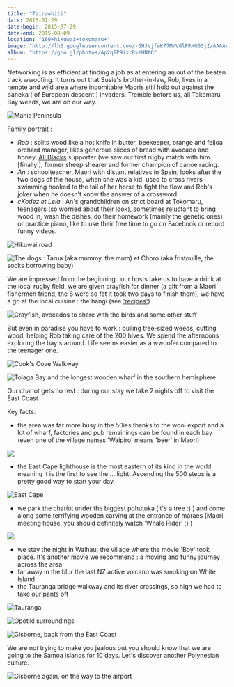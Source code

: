 ```yaml
---
title: "Tairawhiti"
date: 2015-07-29
date-begin: 2015-07-29
date-end: 2015-08-09
location: "160+hikuwai+tokomaru+"
image: "http://lh3.googleusercontent.com/-GHJVjfeK77M/VdlPRHG03jI/AAAAAAAAHHQ/hohalE0yQ9I/s1280/upload_-1.jpg"
album: "https://goo.gl/photos/Ap2qFP9ixrRvzHNt6"
---
```


Networking is as efficient at finding a job as at entering an out of the beaten track wwoofing. It turns out that Susie's brother-in-law, Rob, lives in a remote and wild area where indomitable Maoris still hold out against the paheka ('of European descent') invaders. Tremble before us, all Tokomaru Bay weeds, we are on our way.

![](http://lh3.googleusercontent.com/-zxooENyUGEo/VdlNgW7rO3I/AAAAAAAAHCE/FWPTovirToc/s1280/upload_-1.jpg "Mahia Peninsula")

Family portrait :

* *Rob* : splits wood like a hot knife in butter, beekeeper, orange and feijoa orchard manager, likes generous slices of bread with avocado and honey, [All Blacks](http://www.youtube.com/watch?v=zmM7QeoCP1Y&sns=em) supporter (we saw our first rugby match with him [finally!], former sheep shearer and former champion of canoe racing.
* *An* : schoolteacher, Maori with distant relatives in Spain, looks after the two dogs of the house, when she was a kid, used to cross rivers swimming hooked to the tail of her horse to fight the flow and Rob's joker when he doesn't know the answer of a crossword.
* *cKodez et Leia* : An's grandchildren on strict board at Tokomaru, teenagers (so worried about their look), sometimes reluctant to bring wood in, wash the dishes, do their homework (mainly the genetic ones) or practice piano, like to use their free time to go on Facebook or record funny videos.

![](http://lh3.googleusercontent.com/-agRMlBo70Cs/VdlOwteejyI/AAAAAAAAHFs/zqlmgGGskLc/s1280/upload_-1.jpg "Hikuwai road")

![](http://lh3.googleusercontent.com/-wgiHsD3_fbI/VdlNo1kr-uI/AAAAAAAAHCc/w0VkYEgBkVo/s1280/upload_-1.jpg "The dogs : Tarua (aka mummy, the mum) et Choro (aka fristouille, the socks borrowing baby)")

We are impressed from the beginning : our hosts take us to have a drink at the local rugby field, we are given crayfish for dinner (a gift from a Maori fishermen friend, the 8 were so fat it took two days to finish them), we have a go at the local cuisine : the hangi (see ['recipes'](/recipes/2015/08/hangi-vo)) 

![](http://lh3.googleusercontent.com/-D962MPmy8V8/VdlPOY8-ZtI/AAAAAAAAHHI/Ngzv1PRqKJc/s1280/upload_-1.jpg "Crayfish, avocados to share with the birds and some other stuff ")

But even in paradise you have to work : pulling tree-sized weeds, cutting wood, helping Rob taking care of the 200 hives. We spend the afternoons exploring the bay's around. Life seems easier as a wwoofer compared to the teenager one.

![](http://lh3.googleusercontent.com/-8VoTNHM9gj0/VdlNdULO-wI/AAAAAAAAHB8/tnqzU6f9hLI/s1280/upload_-1.jpg "Cook's Cove Walkway")

![](http://lh3.googleusercontent.com/-_JaJBZHwyQU/VdlNjbACrJI/AAAAAAAAHCM/Zo9IvVnQ50Y/s1280/upload_-1.jpg "Tolaga Bay and the longest wooden wharf in  the southern hemisphere")

Our chariot gets no rest : during our stay we take 2 nights off to visit the East Coast

Key facts:

* the area was far more busy in the 50ies thanks to the wool export and a lot of wharf, factories and pub remainings can be found in each bay (even one of the village names 'Waipiro' means 'beer' in Maori)

![](http://lh3.googleusercontent.com/-2xaCAcAon3E/VdlNz203MRI/AAAAAAAAHC8/NaK8kb3xqoI/s1280/upload_-1.jpg "")

* the East Cape lighthouse is the most eastern of its kind in the world meaning it is the first to see the ... light. Ascending the 500 steps is a pretty good way to start your day.

![](http://lh3.googleusercontent.com/-SRyufpBtj9U/VdlN2xalssI/AAAAAAAAHDE/Repg7xkQpNI/s1280/upload_-1.jpg "East Cape")

* we park the chariot under the biggest pohutuka (it's a tree :) ) and come along some terrifying wooden carving at the entrance of maraes (Maori meeting house, you should definitely watch 'Whale Rider' ;) )

![](http://lh3.googleusercontent.com/-6D-qa4mJK30/VdleklV5YnI/AAAAAAAAHIE/ybyvGwnNtZs/s1280/upload_-1.jpg "")

* we stay the night in Waihau, the village where the movie 'Boy' took place. It's another movie we recommend : a moving and funny journey across the area
* far away in the blur the last NZ active volcano was smoking on White Island
* the Tauranga bridge walkway and its river crossings, so high we had to take our pants off

![](http://lh3.googleusercontent.com/-_XoVdaZJl5A/VdlNt6pZI1I/AAAAAAAAHCs/C72kG0ixrB4/s1280/upload_-1.jpg "Tauranga")

![](http://lh3.googleusercontent.com/-YjtdB5onWOg/VdlPZKff8PI/AAAAAAAAHHo/dDTFxPlAPv4/s1280/upload_-1.jpg "Opotiki surroundings")

![](http://lh3.googleusercontent.com/-qVL60yH54Do/VdlPFqN2n3I/AAAAAAAAHGs/9iBGp9JDs6g/s1280/upload_-1.jpg "Gisborne, back from the East Coast")

We are not trying to make you jealous but you should know that we are going to the Samoa islands for 10 days. Let's discover another Polynesian culture.

![](http://lh3.googleusercontent.com/-lvf87HwNY4c/VdlOA4v_9qI/AAAAAAAAHDc/GHi-AYaHRTk/s1280/upload_-1.jpg "Gisborne again, on the way to the airport")



